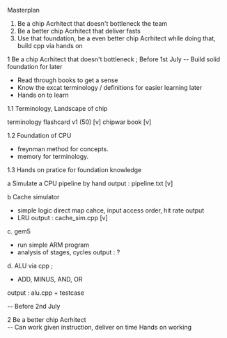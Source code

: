 Masterplan 


1. Be a chip Acrhitect that doesn't bottleneck the team
2. Be a better chip Acrhitect that deliver fasts
3. Use that foundation, be a even better chip Acrhitect 
while doing that, build cpp via hands on 


1 Be a chip Acrhitect that doesn't bottleneck ; Before 1st July
-- Build solid foundation for later
- Read through books to get a sense
- Know the excat terminology / definitions for easier learning later
- Hands on to learn

1.1 Terminology, Landscape of chip

 terminology flashcard v1 (50)  [v]
 chipwar book [v]

1.2 Foundation of CPU
- freynman method for concepts.
- memory for terminology.

1.3 Hands on pratice for foundation knowledge

a Simulate a CPU pipeline by hand 
output : pipeline.txt [v]

b Cache simulator 
- simple logic direct map cahce, input access order, hit rate output
- LRU
output : cache_sim.cpp [v]

c. gem5 
- run simple ARM program  
- analysis of stages, cycles
output :  ?

d. ALU via cpp ;
- ADD, MINUS, AND, OR

output : alu.cpp + testcase

-- Before 2nd July

2 Be a better chip Acrhitect  
-- Can work given instruction, deliver on time
Hands on working 